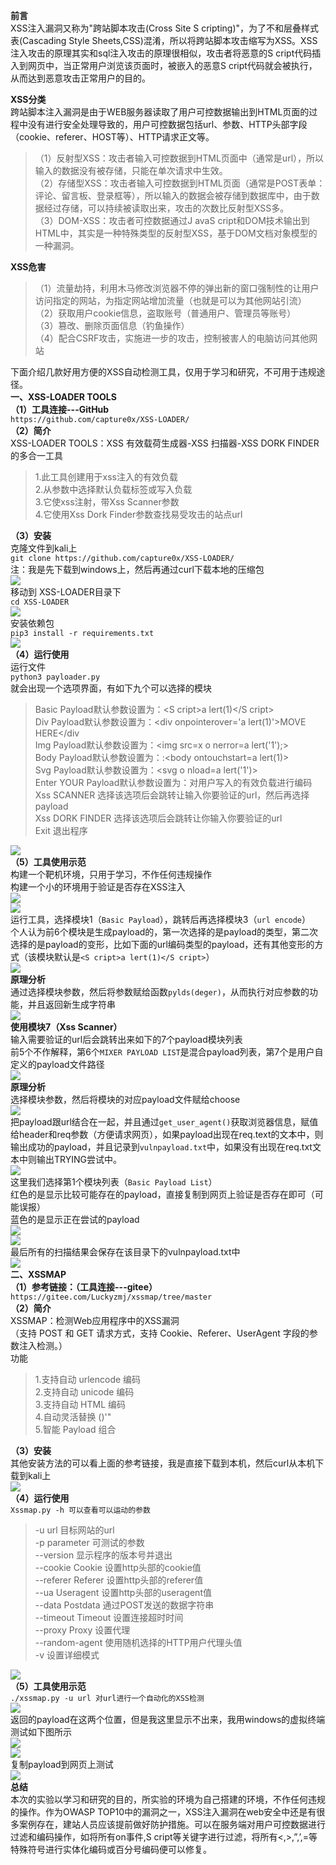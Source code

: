 **前言**  
XSS注入漏洞又称为"跨站脚本攻击(Cross Site S cripting)"，为了不和层叠样式表(Cascading Style Sheets,CSS)混淆，所以将跨站脚本攻击缩写为XSS。XSS注入攻击的原理其实和sql注入攻击的原理很相似，攻击者将恶意的S cript代码插入到网页中，当正常用户浏览该页面时，被嵌入的恶意S cript代码就会被执行，从而达到恶意攻击正常用户的目的。

**XSS分类**  
跨站脚本注入漏洞是由于WEB服务器读取了用户可控数据输出到HTML页面的过程中没有进行安全处理导致的，用户可控数据包括url、参数、HTTP头部字段（cookie、referer、HOST等）、HTTP请求正文等。

> （1）反射型XSS：攻击者输入可控数据到HTML页面中（通常是url），所以输入的数据没有被存储，只能在单次请求中生效。  
> （2）存储型XSS：攻击者输入可控数据到HTML页面（通常是POST表单：评论、留言板、登录框等），所以输入的数据会被存储到数据库中，由于数据经过存储，可以持续被读取出来，攻击的次数比反射型XSS多。  
> （3）DOM-XSS：攻击者可控数据通过J avaS cript和DOM技术输出到HTML中，其实是一种特殊类型的反射型XSS，基于DOM文档对象模型的一种漏洞。

**XSS危害**

> （1）流量劫持，利用木马修改浏览器不停的弹出新的窗口强制性的让用户访问指定的网站，为指定网站增加流量（也就是可以为其他网站引流）  
> （2）获取用户cookie信息，盗取账号（普通用户、管理员等账号）  
> （3）篡改、删除页面信息（钓鱼操作）  
> （4）配合CSRF攻击，实施进一步的攻击，控制被害人的电脑访问其他网站

下面介绍几款好用方便的XSS自动检测工具，仅用于学习和研究，不可用于违规途径。  
**一、XSS-LOADER TOOLS**  
**（1）工具连接---GitHub**  
`https://github.com/capture0x/XSS-LOADER/`  
**（2）简介**  
XSS-LOADER TOOLS：XSS 有效载荷生成器-XSS 扫描器-XSS DORK FINDER 的多合一工具

> 1.此工具创建用于xss注入的有效负载  
> 2.从参数中选择默认负载标签或写入负载  
> 3.它使xss注射，带Xss Scanner参数  
> 4.它使用Xss Dork Finder参数查找易受攻击的站点url

**（3）安装**  
克隆文件到kali上  
`git clone https://github.com/capture0x/XSS-LOADER/`  
注：我是先下载到windows上，然后再通过curl下载本地的压缩包  
[![](https://shs3.b.qianxin.com/attack_forum/2021/07/attach-3ec404be6e46f95a01e357aba4375fffd89bfa2d.png)](https://shs3.b.qianxin.com/attack_forum/2021/07/attach-3ec404be6e46f95a01e357aba4375fffd89bfa2d.png)  
移动到 XSS-LOADER目录下  
`cd XSS-LOADER`  
[![](https://shs3.b.qianxin.com/attack_forum/2021/07/attach-64eeb4071188d3945953937221c35b9dc0cfce08.png)](https://shs3.b.qianxin.com/attack_forum/2021/07/attach-64eeb4071188d3945953937221c35b9dc0cfce08.png)  
安装依赖包  
`pip3 install -r requirements.txt`  
[![](https://shs3.b.qianxin.com/attack_forum/2021/07/attach-e6a7cdb7d0476c08fbb15544f7d9266f9c88534d.png)](https://shs3.b.qianxin.com/attack_forum/2021/07/attach-e6a7cdb7d0476c08fbb15544f7d9266f9c88534d.png)  
**（4）运行使用**  
运行文件  
`python3 payloader.py`  
就会出现一个选项界面，有如下九个可以选择的模块

> Basic Payload默认参数设置为：&lt;S cript&gt;a lert(1)&lt;/S cript&gt;  
> Div Payload默认参数设置为：&lt;div onpointerover='a lert(1)'&gt;MOVE HERE&lt;/div  
> Img Payload默认参数设置为：&lt;img src=x o nerror=a lert('1');&gt;  
> Body Payload默认参数设置为：:&lt;body ontouchstart=a lert(1)&gt;  
> Svg Payload默认参数设置为：&lt;svg o nload=a lert('1')&gt;  
> Enter YOUR Payload默认参数设置为：对用户写入的有效负载进行编码  
> Xss SCANNER 选择该选项后会跳转让输入你要验证的url，然后再选择payload  
> Xss DORK FINDER 选择该选项后会跳转让你输入你要验证的url  
> Exit 退出程序

[![](https://shs3.b.qianxin.com/attack_forum/2021/07/attach-e9a1276d628feb7f8792df1a87dcf8ad8376ce13.png)](https://shs3.b.qianxin.com/attack_forum/2021/07/attach-e9a1276d628feb7f8792df1a87dcf8ad8376ce13.png)  
**（5）工具使用示范**  
构建一个靶机环境，只用于学习，不作任何违规操作  
构建一个小的环境用于验证是否存在XSS注入  
[![](https://shs3.b.qianxin.com/attack_forum/2021/07/attach-dd30bb2cd055d22d1bb3e03bf9829b6b46dd596e.png)](https://shs3.b.qianxin.com/attack_forum/2021/07/attach-dd30bb2cd055d22d1bb3e03bf9829b6b46dd596e.png)  
[![](https://shs3.b.qianxin.com/attack_forum/2021/07/attach-4972c5720058d6268a8299fc0d32d887db78abac.png)](https://shs3.b.qianxin.com/attack_forum/2021/07/attach-4972c5720058d6268a8299fc0d32d887db78abac.png)  
运行工具，选择模块1（`Basic Payload`），跳转后再选择模块3（`url encode`）  
个人认为前6个模块是生成payload的，第一次选择的是payload的类型，第二次选择的是payload的变形，比如下面的url编码类型的payload，还有其他变形的方式（该模块默认是`<S cript>a lert(1)</S cript>`）  
[![](https://shs3.b.qianxin.com/attack_forum/2021/07/attach-2b042fad951b6d5bc055cebc7525eb70e663ff45.png)](https://shs3.b.qianxin.com/attack_forum/2021/07/attach-2b042fad951b6d5bc055cebc7525eb70e663ff45.png)  
**原理分析**  
通过选择模块参数，然后将参数赋给函数`pylds(deger)`，从而执行对应参数的功能，并且返回新生成字符串  
[![](https://shs3.b.qianxin.com/attack_forum/2021/07/attach-77c25043b1770c6519c31829652350fca7332de8.png)](https://shs3.b.qianxin.com/attack_forum/2021/07/attach-77c25043b1770c6519c31829652350fca7332de8.png)  
**使用模块7（Xss Scanner）**  
输入需要验证的url后会跳转出来如下的7个payload模块列表  
前5个不作解释，第6个`MIXER PAYLOAD LIST`是混合payload列表，第7个是用户自定义的payload文件路径  
[![](https://shs3.b.qianxin.com/attack_forum/2021/07/attach-ca59e3bbbed52682d9060a6d6857c455066fdd3f.png)](https://shs3.b.qianxin.com/attack_forum/2021/07/attach-ca59e3bbbed52682d9060a6d6857c455066fdd3f.png)  
**原理分析**  
选择模块参数，然后将模块的对应payload文件赋给choose  
[![](https://shs3.b.qianxin.com/attack_forum/2021/07/attach-e8ddfd6ac6843247f3b74100b528ab088ea13b5d.png)](https://shs3.b.qianxin.com/attack_forum/2021/07/attach-e8ddfd6ac6843247f3b74100b528ab088ea13b5d.png)  
把payload跟url结合在一起，并且通过`get_user_agent()`获取浏览器信息，赋值给header和req参数（方便请求网页），如果payload出现在req.text的文本中，则输出成功的payload，并且记录到`vulnpayload.txt`中，如果没有出现在req.txt文本中则输出TRYING尝试中。  
[![](https://shs3.b.qianxin.com/attack_forum/2021/07/attach-e5beb12fc80332bfb630d69973365d3e410b5628.png)](https://shs3.b.qianxin.com/attack_forum/2021/07/attach-e5beb12fc80332bfb630d69973365d3e410b5628.png)  
这里我们选择第1个模块列表（`Basic Payload List`）  
红色的是显示比较可能存在的payload，直接复制到网页上验证是否存在即可（可能误报）  
蓝色的是显示正在尝试的payload  
[![](https://shs3.b.qianxin.com/attack_forum/2021/07/attach-69ee97957bd12fac8da36fca3293be3f18296a87.png)](https://shs3.b.qianxin.com/attack_forum/2021/07/attach-69ee97957bd12fac8da36fca3293be3f18296a87.png)  
[![](https://shs3.b.qianxin.com/attack_forum/2021/07/attach-51e804d271a9d4ae3c8e137b25e4ff70e67308fc.png)](https://shs3.b.qianxin.com/attack_forum/2021/07/attach-51e804d271a9d4ae3c8e137b25e4ff70e67308fc.png)  
最后所有的扫描结果会保存在该目录下的vulnpayload.txt中  
[![](https://shs3.b.qianxin.com/attack_forum/2021/07/attach-9d325e3d1f8427002c91872605ecc3f1fb28e958.png)](https://shs3.b.qianxin.com/attack_forum/2021/07/attach-9d325e3d1f8427002c91872605ecc3f1fb28e958.png)  
**二、XSSMAP**  
**（1）参考链接：（工具连接---gitee）**  
`https://gitee.com/Luckyzmj/xssmap/tree/master`  
**（2）简介**  
XSSMAP：检测Web应用程序中的XSS漏洞  
（支持 POST 和 GET 请求方式，支持 Cookie、Referer、UserAgent 字段的参数注入检测。）  
功能

> 1.支持自动 urlencode 编码  
> 2.支持自动 unicode 编码  
> 3.支持自动 HTML 编码  
> 4.自动灵活替换 ()'"  
> 5.智能 Payload 组合

**（3）安装**  
其他安装方法的可以看上面的参考链接，我是直接下载到本机，然后curl从本机下载到kali上  
[![](https://shs3.b.qianxin.com/attack_forum/2021/07/attach-c652998a797ad511f354e2b4788a599d91560662.png)](https://shs3.b.qianxin.com/attack_forum/2021/07/attach-c652998a797ad511f354e2b4788a599d91560662.png)  
**（4）运行使用**  
`Xssmap.py -h 可以查看可以运动的参数`

> -u url 目标网站的url  
> -p parameter 可测试的参数  
> \--version 显示程序的版本号并退出  
> \--cookie Cookie 设置http头部的cookie值  
> \--referer Referer 设置http头部的referer值  
> \--ua Useragent 设置http头部的useragent值  
> \--data Postdata 通过POST发送的数据字符串  
> \--timeout Timeout 设置连接超时时间  
> \--proxy Proxy 设置代理  
> \--random-agent 使用随机选择的HTTP用户代理头值  
> -v 设置详细模式

[![](https://shs3.b.qianxin.com/attack_forum/2021/07/attach-8a9d1dee0ec2145a2d37d8190c53f5aa132a1e8b.png)](https://shs3.b.qianxin.com/attack_forum/2021/07/attach-8a9d1dee0ec2145a2d37d8190c53f5aa132a1e8b.png)  
**（5）工具使用示范**  
`./xssmap.py -u url 对url进行一个自动化的XSS检测`  
[![](https://shs3.b.qianxin.com/attack_forum/2021/07/attach-f0bf6cee7688f2367dcc589ae518fa6f33fad406.png)](https://shs3.b.qianxin.com/attack_forum/2021/07/attach-f0bf6cee7688f2367dcc589ae518fa6f33fad406.png)  
返回的payload在这两个位置，但是我这里显示不出来，我用windows的虚拟终端测试如下图所示  
[![](https://shs3.b.qianxin.com/attack_forum/2021/07/attach-0d2fde57caa327afaf98737db9c7e6c4d1570674.png)](https://shs3.b.qianxin.com/attack_forum/2021/07/attach-0d2fde57caa327afaf98737db9c7e6c4d1570674.png)  
[![](https://shs3.b.qianxin.com/attack_forum/2021/07/attach-76e9afe7a7294b5f3c21e7ee3da26a558e2de3de.png)](https://shs3.b.qianxin.com/attack_forum/2021/07/attach-76e9afe7a7294b5f3c21e7ee3da26a558e2de3de.png)  
复制payload到网页上测试  
[![](https://shs3.b.qianxin.com/attack_forum/2021/07/attach-21e9a827530e837f8d00479147005ee2de416793.png)](https://shs3.b.qianxin.com/attack_forum/2021/07/attach-21e9a827530e837f8d00479147005ee2de416793.png)  
**总结**  
本次的实验以学习和研究的目的，所实验的环境为自己搭建的环境，不作任何违规的操作。作为OWASP TOP10中的漏洞之一，XSS注入漏洞在web安全中还是有很多案例存在，建站人员应该提前做好防护措施。可以在服务端对用户可控数据进行过滤和编码操作，如将所有on事件,S cript等关键字进行过滤，将所有&lt;,&gt;,”,’,=等特殊符号进行实体化编码或百分号编码便可以修复。
